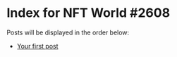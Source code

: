 # Index for NFT World #2608
Posts will be displayed in the order below:

- [Your first post](./001-first.md)

